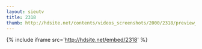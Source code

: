 ```yaml
---
layout: sieutv
title: 2318
thumb: http://hdsite.net/contents/videos_screenshots/2000/2318/preview_360p.mp4.jpg
---
```

{% include iframe src='http://hdsite.net/embed/2318' %}
 
